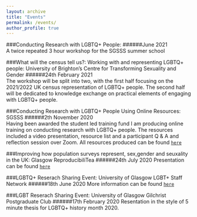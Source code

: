 ```yaml
---
layout: archive
title: "Events"
permalink: /events/
author_profile: true
---
```


###Conducting Research with LGBTQ+ People: 
######June 2021  
A twice repeated 3 hour workshop for the SGSSS summer school

###What will the census tell us?: Working with and representing LGBTQ+ people: University of Brighton’s Centre for Transforming Sexuality and Gender
######24th February 2021  
The workshop will be split into two, with the first half focusing on the 2021/2022 UK census representation of LGBTQ+ people. The second half will be dedicated to knowledge exchange on practical elements of engaging with LGBTQ+ people. 

###Conducting Research with LGBTQ+ People Using Online Resources: SGSSS
######2th November 2020  
Having been awarded the student led training fund I am producing online training on conducting research with LGBTQ+ people. The resources included a video presentation, resource list and a participant Q & A and reflection session over Zoom. All resources produced can be found [`here`](https://lgbtqsocsci.weebly.com/) 

###Improving how population surveys represent, sex,gender and seuxality in the UK: Glasgow ReproducibiliTea
######24th July 2020 
Presentation can be found [`here`](https://www.youtube.com/watch?v=SNNzXhIWA0I&ab_channel=GlasgowReproducibiliTea)  

###LGBTQ+ Reserach Sharing Event: University of Glasgow LGBT+ Staff Network
######18th June 2020
More information can be found [`here`](https://www.facebook.com/events/679643939546338/) 

###LGBT Reserach Sharing Event: University of Glasgow Gilchrist Postgraduate Club
######17th February 2020
Resentation in the style of 5 minute thesis for LGBTQ+ history month 2020. 